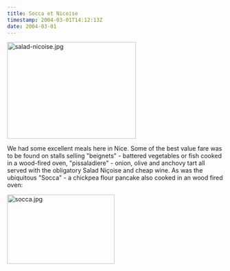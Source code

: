 ```yaml
---
title: Socca et Nicoise
timestamp: 2004-03-01T14:12:13Z
date: 2004-03-01
---
```


<img alt="salad-nicoise.jpg" src="http://blog.whatfettle.com/archives/salad-nicoise.jpg" width="300" height="225" border="0" />

We had some excellent meals here in Nice. Some of the best value fare was to be found on stalls selling "beignets" - battered vegetables or fish cooked in a wood-fired oven, "pissaladiere" - onion, olive and anchovy tart all served with the obligatory Salad Niçoise and cheap wine. As was the ubiquitous "Socca" - a chickpea flour pancake also cooked in an wood fired oven:

<img alt="socca.jpg" src="http://blog.whatfettle.com/archives/socca.jpg" width="250" height="161" border="0" />